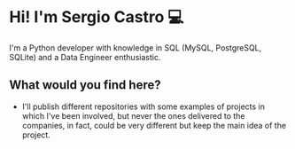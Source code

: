 # Hi! I'm Sergio Castro 💻

I'm a Python developer with knowledge in SQL (MySQL, PostgreSQL, SQLite) and a Data Engineer enthusiastic.

## What would you find here?

- I'll publish different repositories with some examples of projects in which I've been involved, but never the ones delivered to the companies, in fact, could be very different but keep the main idea of the project.
